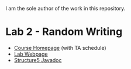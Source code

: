 I am the sole author of the work in this repository.

# Lab 2 - Random Writing
 * [Course Homepage](https://williams-cs.github.io/cs136s22-www/) (with TA schedule)
 * [Lab Webpage](https://williams-cs.github.io/cs136s22-www/assets/labs/lab2/wordgen.html)
 * [Structure5 Javadoc](http://www.cs.williams.edu/~bailey/JavaStructures/doc/structure5/index.html)
